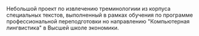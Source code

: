 Небольшой проект по извлечению треминологиии из корпуса специальных текстов, выполненный в рамках обучения по программе профессиональной переподготовки но направлению "Компьютерная лингвистика" в Высшей школе экономики.
